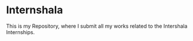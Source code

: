# Internshala

This is my Repository, where I submit all my works related to the Intershala Internships.
